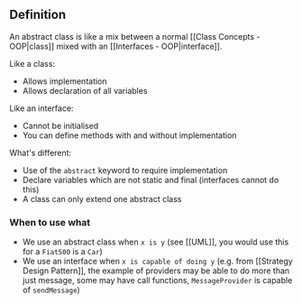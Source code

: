 ## Definition
An abstract class is like a mix between a normal [[Class Concepts - OOP|class]] mixed with an [[Interfaces - OOP|interface]].

Like a class:
- Allows implementation
- Allows declaration of all variables

Like an interface:
- Cannot be initialised
- You can define methods with and without implementation 

What's different:
- Use of the `abstract` keyword to require implementation
- Declare variables which are not static and final (interfaces cannot do this)
- A class can only extend one abstract class
### When to use what
- We use an abstract class when `x is y` (see [[UML]], you would use this for a `Fiat500` is a `Car`)
- We use an interface when `x is capable of doing y` (e.g. from [[Strategy Design Pattern]], the example of providers may be able to do more than just message, some may have call functions, `MessageProvider` is capable of `sendMessage`)
